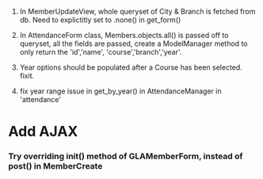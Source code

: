 1) In MemberUpdateView, whole queryset of City & Branch is fetched from db. Need to explictitly set to .none() in get_form()

2) In AttendanceForm class, Members.objects.all() is passed off to queryset, all the fields are passed, create a ModelManager method to only return the 'id','name', 'course','branch','year'.

3) Year options should be populated after a Course has been selected. fixit.

4) fix year range issue in get_by_year() in AttendanceManager in 'attendance'

# Add AJAX

### Try overriding __init__() method of GLAMemberForm, instead of post() in MemberCreate 



